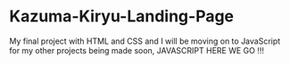 # Kazuma-Kiryu-Landing-Page
My final project with HTML and CSS and I will be moving on to JavaScript for my other projects being made soon, JAVASCRIPT HERE WE GO !!!
